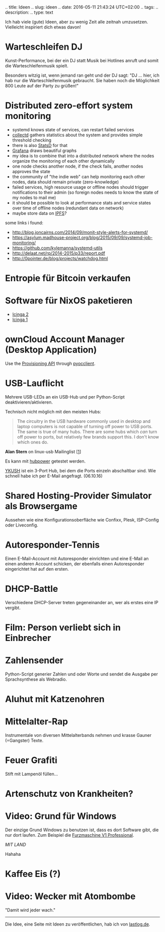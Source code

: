 .. title: Ideen
.. slug: ideen
.. date: 2016-05-11 21:43:24 UTC+02:00
.. tags:
.. description:
.. type: text

Ich hab viele (gute) Ideen, aber zu wenig Zeit alle zeitnah umzusetzen. Vielleicht inspiriert dich etwas davon!

# Warteschleifen DJ

Kunst-Performance, bei der ein DJ statt Musik bei Hotlines anruft und somit die Warteschleifenmusik spielt.

Besonders witzig ist, wenn jemand ran geht und der DJ sagt: "DJ ... hier, ich hab nur die Warteschleifenmusik gebraucht. Sie haben noch die Möglichkeit 800 Leute auf der Party zu grüßen!"

# Distributed zero-effort system monitoring

- systemd knows state of services, can restart failed services
- [collectd](https://collectd.org/) gathers statistics about the system and provides simple threshold checking
- there is also [StatsD](https://github.com/etsy/statsd) for that
- [Grafana](http://grafana.org/) draws beautiful graphs
- my idea is to combine that into a distributed network where the nodes organize the monitoring of each other dynamically
- one node checks another node, if the check fails, another nodes approves the state
- the community of "the indie web" can help monitoring each other nodes, data should remain private (zero-knowledge)
- failed services, high resource usage or offline nodes should trigger notifications to their admin (so foreign nodes needs to know the state of my nodes to mail me)
- it should be possible to look at performance stats and service states over time of offline nodes (redundant data on network)
- maybe store data on [IPFS](https://ipfs.io/)?

some links i found:

- <http://blog.joncairns.com/2014/09/monit-style-alerts-for-systemd/>
- <https://asylum.madhouse-project.org/blog/2015/09/09/systemd-job-monitoring/>
- <https://github.com/kylemanna/systemd-utils>
- <http://delaat.net/rp/2014-2015/p33/report.pdf>
- <http://0pointer.de/blog/projects/watchdog.html>

# Entropie für Bitcoin verkaufen

# Software für NixOS paketieren

- [Icinga 2](https://www.icinga.org/products/icinga-2/)
- [Icinga 1](https://github.com/Icinga/icinga-core)

# ownCloud Account Manager (Desktop Application)

Use the [Provisioning API](https://doc.owncloud.org/server/8.2/admin_manual/configuration_user/user_provisioning_api.html) through [pyocclient](https://github.com/owncloud/pyocclient).

# USB-Lauflicht

Mehrere USB-LEDs an ein USB-Hub und per Python-Script deaktivieren/aktivieren.

Technisch nicht möglich mit den meisten Hubs:

>The circuitry in the USB hardware commonly used in desktop and laptop computers is not capable of turning off power to USB ports.
>The same is true of many hubs.  There are some hubs which _can_ turn off power to ports, but relatively few brands support this.  I don't know which ones do.

**Alan Stern** on linux-usb Mailinglist [[1](https://marc.info/?l=linux-usb&m=133519454726017&w=2)]

Es kann mit [hubpower](https://github.com/heiher/hubpower) getestet werden.

[YKUSH](https://www.yepkit.com/products/ykush) ist ein 3-Port Hub, bei dem die Ports einzeln abschaltbar sind. Wie schnell habe ich per E-Mail angefragt. (06.10.16)

# Shared Hosting-Provider Simulator als Browsergame

Aussehen wie eine Konfigurationsoberfläche wie Confixx, Plesk, ISP-Config oder Liveconfig.

# Autoresponder-Tennis

Einen E-Mail-Account mit Autoresponder einrichten und eine E-Mail an einen anderen Account schicken, der ebenfalls einen Autoresponder eingerichtet hat auf den ersten.

# DHCP-Battle

Verschiedene DHCP-Server treten gegeneinander an, wer als erstes eine IP vergibt.

# Film: Person verliebt sich in Einbrecher

# Zahlensender

Python-Script generier Zahlen und oder Worte und sendet die Ausgabe per Sprachsynthese als Webradio.

# Aluhut mit Katzenohren

# Mittelalter-Rap

Instrumentale von diversen Mittelalterbands nehmen und krasse Gauner (=Gangster) Texte.

# Feuer Grafiti

Stift mit Lampenöl füllen...

# Artenschutz von Krankheiten?

# Video: Grund für Windows

Der einzige Grund Windows zu benutzen ist, dass es dort Software gibt, die nur dort laufen.
Zum Beispiel die [Furzmaschine V1 Professional](http://buschmaus.npage.de/furzmaschine.html).

*MIT LAND*

Hahaha

# Kaffee Eis (?)

# Video: Wecker mit Atombombe

"Damit wird jeder wach."

---

Die Idee, eine Seite mit Ideen zu veröffentlichen, hab ich von [lastlog.de](https://lastlog.de/wiki/index.php/IdeenEcke).

